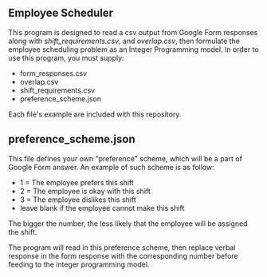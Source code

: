 ## Employee Scheduler

This program is designed to read a csv output from Google Form responses along with *_shift_requirements.csv_*, and *_overlap.csv_*, then formulate the employee scheduling problem as an Integer Programming model. In order to use this program, you must supply:

* form_responses.csv
* overlap.csv
* shift_requirements.csv
* preference_scheme.json

Each file's example are included with this repository.

## preference_scheme.json

This file defines your own "preference" scheme, which will be a part of Google Form answer. An example of such scheme is as follow:

* 1 = The employee prefers this shift
* 2 = The employee is okay with this shift
* 3 = The employee dislikes this shift
* leave blank if the employee cannot make this shift

The bigger the number, the less likely that the employee will be assigned the shift.

The program will read in this preference scheme, then replace verbal response in the form response with the corresponding number before feeding to the integer programming model.
